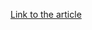 [Link to the article](https://gi7w0rm.medium.com/the-curious-case-of-the-7777-botnet-86e3464c3ffd?source=rss-fa7639fc99f0------2)
